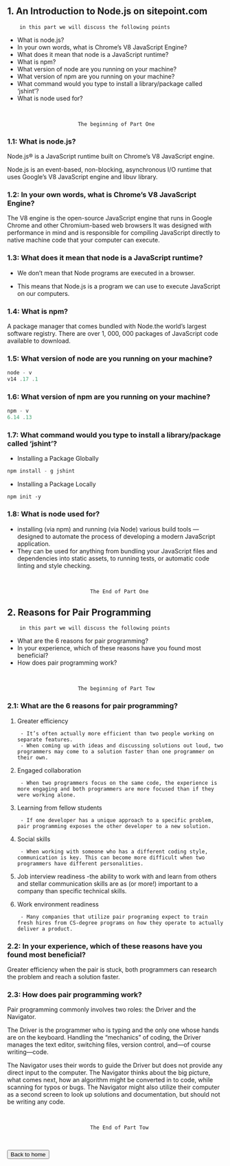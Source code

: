 ## 1. An Introduction to Node.js on sitepoint.com

        in this part we will discuss the following points

* What is node.js?
* In your own words, what is Chrome’s V8 JavaScript Engine?
* What does it mean that node is a JavaScript runtime?
* What is npm?
* What version of node are you running on your machine?
* What version of npm are you running on your machine?
* What command would you type to install a library/package called ‘jshint’?
*  What is node used for?

<br/>

                           The beginning of Part One

### 1.1: What is node.js?

Node.js® is a JavaScript runtime built on Chrome’s V8 JavaScript engine.

Node.js is an event-based, non-blocking, asynchronous I/O runtime that uses Google’s V8 JavaScript engine and libuv library.

### 1.2: In your own words, what is Chrome’s V8 JavaScript Engine?

The V8 engine is the open-source JavaScript engine that runs in Google Chrome and other Chromium-based web browsers
It was designed with performance in mind and is responsible for compiling JavaScript directly to native machine code that your computer can execute.

### 1.3: What does it mean that node is a JavaScript runtime?

* We don’t mean that Node programs are executed in a browser.

* This means that Node.js is a program we can use to execute JavaScript on our computers.

### 1.4: What is npm?

A package manager that comes bundled with Node.the world’s largest software registry. There are over 1, 000, 000 packages of JavaScript code available to download.

### 1.5: What version of node are you running on your machine?

```javascript
node - v
v14 .17 .1
```

### 1.6: What version of npm are you running on your machine?

```javascript
npm - v
6.14 .13
```

### 1.7: What command would you type to install a library/package called ‘jshint’?

* Installing a Package Globally

```javascript
npm install - g jshint
```

* Installing a Package Locally

```javscript
npm init -y
```

### 1.8: What is node used for?

* installing (via npm) and running (via Node) various build tools — designed to automate the process of developing a modern JavaScript application.
* They can be used for anything from bundling your JavaScript files and dependencies into static assets, to running tests, or automatic code linting and style checking.

<br/>

    
                               The End of Part One

## 2. Reasons for Pair Programming

        in this part we will discuss the following points

* What are the 6 reasons for pair programming?
* In your experience, which of these reasons have you found most beneficial?
* How does pair programming work?

<br/>

                           The beginning of Part Tow

### 2.1: What are the 6 reasons for pair programming?

1. Greater efficiency 

        - It’s often actually more efficient than two people working on separate features.
        - When coming up with ideas and discussing solutions out loud, two programmers may come to a solution faster than one programmer on their own.

2. Engaged collaboration

        - When two programmers focus on the same code, the experience is more engaging and both programmers are more focused than if they were working alone.

3. Learning from fellow students

        - If one developer has a unique approach to a specific problem, pair programming exposes the other developer to a new solution.

4. Social skills

        - When working with someone who has a different coding style, communication is key. This can become more difficult when two programmers have different personalities.

5. Job interview readiness
        -the ability to work with and learn from others and stellar communication skills are as (or more!) important to a company than specific technical skills.

6. Work environment readiness 

        - Many companies that utilize pair programing expect to train fresh hires from CS-degree programs on how they operate to actually deliver a product.

### 2.2: In your experience, which of these reasons have you found most beneficial?

Greater efficiency when the pair is stuck, both programmers can research the problem and reach a solution faster.

### 2.3: How does pair programming work?

 Pair programming commonly involves two roles: the Driver and the Navigator. 
 
 The Driver is the programmer who is typing and the only one whose hands are on the keyboard. Handling the “mechanics” of coding, the Driver manages the text editor, switching files, version control, and—of course writing—code. 
 
 The Navigator uses their words to guide the Driver but does not provide any direct input to the computer. The Navigator thinks about the big picture, what comes next, how an algorithm might be converted in to code, while scanning for typos or bugs. The Navigator might also utilize their computer as a second screen to look up solutions and documentation, but should not be writing any code.

<br/>

    
                               The End of Part Tow

<br>

<button name="button" onclick="https://jehadabuawwad.github.io/reading-notes/">Back to home</button>